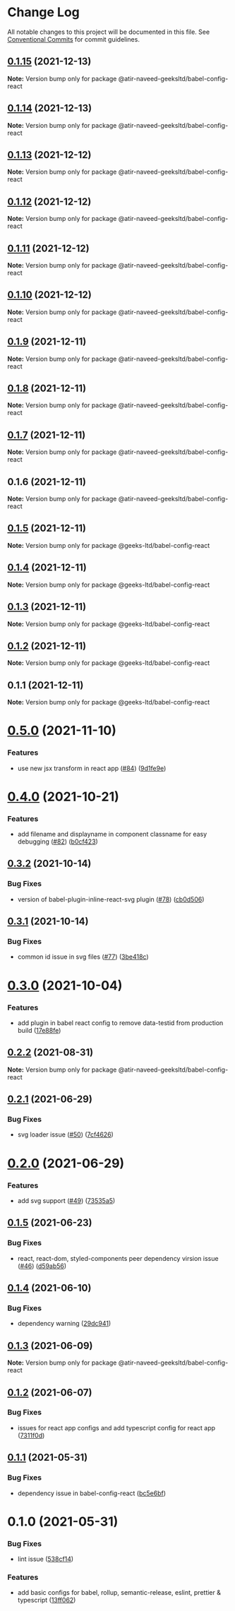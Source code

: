 # Change Log

All notable changes to this project will be documented in this file.
See [Conventional Commits](https://conventionalcommits.org) for commit guidelines.

## [0.1.15](https://github.com/atir-naveed-geeksltd/react-config/compare/@atir-naveed-geeksltd/babel-config-react@0.1.13...@atir-naveed-geeksltd/babel-config-react@0.1.15) (2021-12-13)

**Note:** Version bump only for package @atir-naveed-geeksltd/babel-config-react





## [0.1.14](https://github.com/atir-naveed-geeksltd/react-config/compare/@atir-naveed-geeksltd/babel-config-react@0.1.13...@atir-naveed-geeksltd/babel-config-react@0.1.14) (2021-12-13)

**Note:** Version bump only for package @atir-naveed-geeksltd/babel-config-react





## [0.1.13](https://github.com/atir-naveed-geeksltd/react-config/compare/@atir-naveed-geeksltd/babel-config-react@0.1.12...@atir-naveed-geeksltd/babel-config-react@0.1.13) (2021-12-12)

**Note:** Version bump only for package @atir-naveed-geeksltd/babel-config-react





## [0.1.12](https://github.com/atir-naveed-geeksltd/react-config/compare/@atir-naveed-geeksltd/babel-config-react@0.1.11...@atir-naveed-geeksltd/babel-config-react@0.1.12) (2021-12-12)

**Note:** Version bump only for package @atir-naveed-geeksltd/babel-config-react





## [0.1.11](https://github.com/atir-naveed-geeksltd/react-config/compare/@atir-naveed-geeksltd/babel-config-react@0.1.10...@atir-naveed-geeksltd/babel-config-react@0.1.11) (2021-12-12)

**Note:** Version bump only for package @atir-naveed-geeksltd/babel-config-react





## [0.1.10](https://github.com/atir-naveed-geeksltd/react-config/compare/@atir-naveed-geeksltd/babel-config-react@0.1.9...@atir-naveed-geeksltd/babel-config-react@0.1.10) (2021-12-12)

**Note:** Version bump only for package @atir-naveed-geeksltd/babel-config-react





## [0.1.9](https://github.com/atir-naveed-geeksltd/react-config/compare/@atir-naveed-geeksltd/babel-config-react@0.1.8...@atir-naveed-geeksltd/babel-config-react@0.1.9) (2021-12-11)

**Note:** Version bump only for package @atir-naveed-geeksltd/babel-config-react





## [0.1.8](https://github.com/atir-naveed-geeksltd/react-config/compare/@atir-naveed-geeksltd/babel-config-react@0.1.7...@atir-naveed-geeksltd/babel-config-react@0.1.8) (2021-12-11)

**Note:** Version bump only for package @atir-naveed-geeksltd/babel-config-react





## [0.1.7](https://github.com/atir-naveed-geeksltd/react-config/compare/@atir-naveed-geeksltd/babel-config-react@0.1.6...@atir-naveed-geeksltd/babel-config-react@0.1.7) (2021-12-11)

**Note:** Version bump only for package @atir-naveed-geeksltd/babel-config-react





## 0.1.6 (2021-12-11)

**Note:** Version bump only for package @atir-naveed-geeksltd/babel-config-react






## [0.1.5](https://github.com/atir-naveed-geeksltd/react-config/compare/@geeks-ltd/babel-config-react@0.1.4...@geeks-ltd/babel-config-react@0.1.5) (2021-12-11)

**Note:** Version bump only for package @geeks-ltd/babel-config-react





## [0.1.4](https://github.com/atir-naveed-geeksltd/react-config/compare/@geeks-ltd/babel-config-react@0.1.3...@geeks-ltd/babel-config-react@0.1.4) (2021-12-11)

**Note:** Version bump only for package @geeks-ltd/babel-config-react





## [0.1.3](https://github.com/atir-naveed-geeksltd/react-config/compare/@geeks-ltd/babel-config-react@0.1.2...@geeks-ltd/babel-config-react@0.1.3) (2021-12-11)

**Note:** Version bump only for package @geeks-ltd/babel-config-react





## [0.1.2](https://github.com/atir-naveed-geeksltd/react-config/compare/@geeks-ltd/babel-config-react@0.1.1...@geeks-ltd/babel-config-react@0.1.2) (2021-12-11)

**Note:** Version bump only for package @geeks-ltd/babel-config-react





## 0.1.1 (2021-12-11)

**Note:** Version bump only for package @geeks-ltd/babel-config-react






# [0.5.0](https://github.com/medly/configs/compare/@atir-naveed-geeksltd/babel-config-react@0.4.0...@atir-naveed-geeksltd/babel-config-react@0.5.0) (2021-11-10)


### Features

* use new jsx transform in react app ([#84](https://github.com/medly/configs/issues/84)) ([9d1fe9e](https://github.com/medly/configs/commit/9d1fe9ed081f20be214ae90a032673985dce5b69))





# [0.4.0](https://github.com/medly/configs/compare/@atir-naveed-geeksltd/babel-config-react@0.3.2...@atir-naveed-geeksltd/babel-config-react@0.4.0) (2021-10-21)


### Features

* add filename and displayname in component classname for easy debugging ([#82](https://github.com/medly/configs/issues/82)) ([b0cf423](https://github.com/medly/configs/commit/b0cf423c6155a8f2db4a74cf4e940424f16e62a7))





## [0.3.2](https://github.com/medly/configs/compare/@atir-naveed-geeksltd/babel-config-react@0.3.1...@atir-naveed-geeksltd/babel-config-react@0.3.2) (2021-10-14)


### Bug Fixes

* version of babel-plugin-inline-react-svg plugin ([#78](https://github.com/medly/configs/issues/78)) ([cb0d506](https://github.com/medly/configs/commit/cb0d50691ac4c74ddb1820d641343dba6950c0ba))





## [0.3.1](https://github.com/medly/configs/compare/@atir-naveed-geeksltd/babel-config-react@0.3.0...@atir-naveed-geeksltd/babel-config-react@0.3.1) (2021-10-14)


### Bug Fixes

* common id issue in svg files ([#77](https://github.com/medly/configs/issues/77)) ([3be418c](https://github.com/medly/configs/commit/3be418c5110318e088b38913e2b57a1409307406))





# [0.3.0](https://github.com/medly/configs/compare/@atir-naveed-geeksltd/babel-config-react@0.2.2...@atir-naveed-geeksltd/babel-config-react@0.3.0) (2021-10-04)


### Features

* add plugin in babel react config to remove data-testid from production build ([17e88fe](https://github.com/medly/configs/commit/17e88fe5caef049568b007b818105d4a4b278fa2))





## [0.2.2](https://github.com/medly/configs/compare/@atir-naveed-geeksltd/babel-config-react@0.2.1...@atir-naveed-geeksltd/babel-config-react@0.2.2) (2021-08-31)

**Note:** Version bump only for package @atir-naveed-geeksltd/babel-config-react





## [0.2.1](https://github.com/medly/configs/compare/@atir-naveed-geeksltd/babel-config-react@0.2.0...@atir-naveed-geeksltd/babel-config-react@0.2.1) (2021-06-29)


### Bug Fixes

* svg loader issue ([#50](https://github.com/medly/configs/issues/50)) ([7cf4626](https://github.com/medly/configs/commit/7cf4626773a521ba4d238c2a5ebc9dee6c5c0224))





# [0.2.0](https://github.com/medly/configs/compare/@atir-naveed-geeksltd/babel-config-react@0.1.5...@atir-naveed-geeksltd/babel-config-react@0.2.0) (2021-06-29)


### Features

* add svg support ([#49](https://github.com/medly/configs/issues/49)) ([73535a5](https://github.com/medly/configs/commit/73535a57bcbadf9da59be2dde76efab74d7f02db))





## [0.1.5](https://github.com/medly/configs/compare/@atir-naveed-geeksltd/babel-config-react@0.1.4...@atir-naveed-geeksltd/babel-config-react@0.1.5) (2021-06-23)


### Bug Fixes

* react, react-dom, styled-components peer dependency virsion issue ([#46](https://github.com/medly/configs/issues/46)) ([d59ab56](https://github.com/medly/configs/commit/d59ab563076c1a835046ac9221f96fa4241f0b34))





## [0.1.4](https://github.com/medly/configs/compare/@atir-naveed-geeksltd/babel-config-react@0.1.3...@atir-naveed-geeksltd/babel-config-react@0.1.4) (2021-06-10)


### Bug Fixes

* dependency warning ([29dc941](https://github.com/medly/configs/commit/29dc9416844032c6d3680fdbecaa3054af4f31f5))





## [0.1.3](https://github.com/medly/configs/compare/@atir-naveed-geeksltd/babel-config-react@0.1.2...@atir-naveed-geeksltd/babel-config-react@0.1.3) (2021-06-09)

**Note:** Version bump only for package @atir-naveed-geeksltd/babel-config-react





## [0.1.2](https://github.com/medly/configs/compare/@atir-naveed-geeksltd/babel-config-react@0.1.1...@atir-naveed-geeksltd/babel-config-react@0.1.2) (2021-06-07)


### Bug Fixes

* issues for react app configs and add typescript config for react app ([7311f0d](https://github.com/medly/configs/commit/7311f0d210dfd264757b97375e504cc6c097074b))





## [0.1.1](https://github.com/medly/configs/compare/@atir-naveed-geeksltd/babel-config-react@0.1.0...@atir-naveed-geeksltd/babel-config-react@0.1.1) (2021-05-31)


### Bug Fixes

* dependency issue in babel-config-react ([bc5e6bf](https://github.com/medly/configs/commit/bc5e6bf115183e7638b6468e5c6400819c2ecd28))





# 0.1.0 (2021-05-31)


### Bug Fixes

* lint issue ([538cf14](https://github.com/medly/configs/commit/538cf1405ec1c76de412ed3378809afdbc28c45e))


### Features

* add basic configs for babel, rollup, semantic-release, eslint, prettier & typescript ([13ff062](https://github.com/medly/configs/commit/13ff0623177c58378914d01031328d71504653af))
